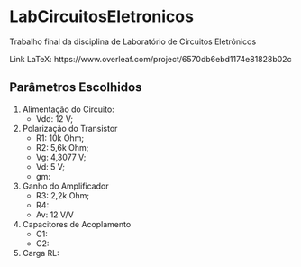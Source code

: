 # LabCircuitosEletronicos
<p>Trabalho final da disciplina de Laboratório de Circuitos Eletrônicos<p>

<p>Link LaTeX: https://www.overleaf.com/project/6570db6ebd1174e81828b02c</p>

## Parâmetros Escolhidos
1. Alimentação do Circuito:
   - Vdd: 12 V;
2. Polarização do Transistor
   - R1: 10k Ohm;
   - R2: 5,6k Ohm;
   - Vg: 4,3077 V;
   - Vd: 5 V;
   - gm: 
3. Ganho do Amplificador
   - R3: 2,2k Ohm;
   - R4:
   - Av: 12 V/V
4. Capacitores de Acoplamento
   - C1:
   - C2:
5. Carga RL:
